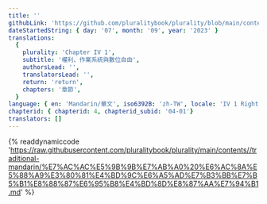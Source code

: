 ```yaml
---
title: ''
githubLink: 'https://github.com/pluralitybook/plurality/blob/main/contents/traditional-mandarin/%E7%AC%AC%E5%9B%9B%E7%AB%A0%20%E6%AC%8A%E5%88%A9%E3%80%81%E4%BD%9C%E6%A5%AD%E7%B3%BB%E7%B5%B1%E8%88%87%E6%95%B8%E4%BD%8D%E8%87%AA%E7%94%B1.md'
dateStartedString: { day: '07', month: '09', year: '2023' }
translations:
  {
    plurality: 'Chapter IV 1',
    subtitle: '權利、作業系統與數位自由',
    authorsLead: '',
    translatorsLead: '',
    return: 'return',
    chapters: '章節',
  }
language: { en: 'Mandarin/華文', iso6392B: 'zh-TW', locale: 'IV 1 Rights, Operating Systems and Digital Freedom' }
chapterid: { chapterid: 4, chapterid_subid: '04-01'}
translators: []
---
```

{% readdynamiccode 'https://raw.githubusercontent.com/pluralitybook/plurality/main/contents//traditional-mandarin/%E7%AC%AC%E5%9B%9B%E7%AB%A0%20%E6%AC%8A%E5%88%A9%E3%80%81%E4%BD%9C%E6%A5%AD%E7%B3%BB%E7%B5%B1%E8%88%87%E6%95%B8%E4%BD%8D%E8%87%AA%E7%94%B1.md' %}